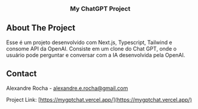 <!-- PROJECT LOGO -->
<br />

<h3 align="center">My ChatGPT Project</h3>

</div>

<!-- ABOUT THE PROJECT -->
## About The Project

<p> 
  Esse é um projeto desenvolvido com Next.js, Typescript, Tailwind e consome API da OpenAI.
  Consiste em um clone do Chat GPT, onde o usuário pode perguntar e conversar com a IA desenvolvida pela OpenAI.
</p>

<!-- CONTACT -->
## Contact

Alexandre Rocha - alexandre.e.rocha@gmail.com

Project Link: [https://mygptchat.vercel.app/](https://mygptchat.vercel.app/)
